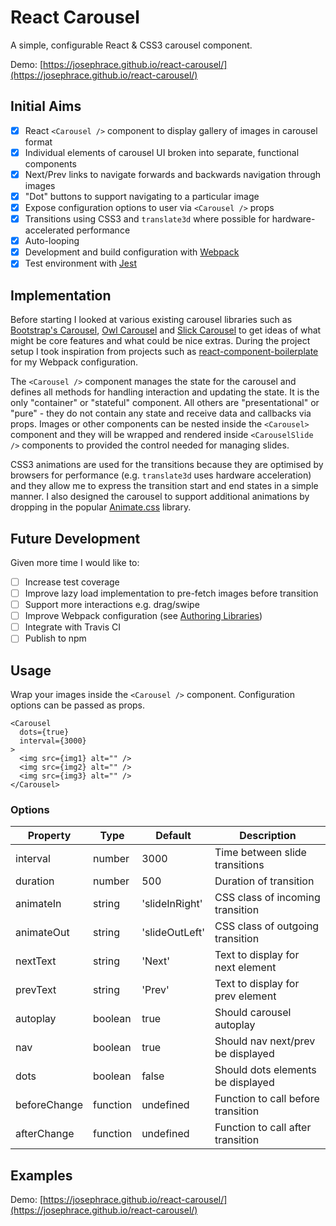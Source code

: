 # React Carousel

A simple, configurable React & CSS3 carousel component.

Demo: [https://josephrace.github.io/react-carousel/](https://josephrace.github.io/react-carousel/)

## Initial Aims

- [x] React `<Carousel />` component to display gallery of images in carousel format
- [x] Individual elements of carousel UI broken into separate, functional components
- [x] Next/Prev links to navigate forwards and backwards navigation through images
- [x] "Dot" buttons to support navigating to a particular image
- [x] Expose configuration options to user via `<Carousel />` props
- [x] Transitions using CSS3 and `translate3d` where possible for hardware-accelerated performance
- [x] Auto-looping
- [x] Development and build configuration with [Webpack](https://webpack.js.org/)
- [x] Test environment with [Jest](https://facebook.github.io/jest/)

## Implementation

Before starting I looked at various existing carousel libraries such as [Bootstrap's Carousel](https://getbootstrap.com/docs/4.0/components/carousel/), [Owl Carousel](https://owlcarousel2.github.io/OwlCarousel2/) and [Slick Carousel](https://kenwheeler.github.io/slick/) to get ideas of what might be core features and what could be nice extras.  During the project setup I took inspiration from projects such as [react-component-boilerplate](https://github.com/survivejs/react-component-boilerplate) for my Webpack configuration.

The `<Carousel />` component manages the state for the carousel and defines all methods for handling interaction and updating the state.  It is the only "container" or "stateful" component.  All others are "presentational" or "pure" - they do not contain any state and receive data and callbacks via props.  Images or other components can be nested inside the `<Carousel>` component and they will be wrapped and rendered inside `<CarouselSlide />` components to provided the control needed for managing slides.

CSS3 animations are used for the transitions because they are optimised by browsers for performance (e.g. `translate3d` uses hardware acceleration) and they allow me to express the transition start and end states in a simple manner.  I also designed the carousel to support additional animations by dropping in the popular [Animate.css](https://github.com/daneden/animate.css) library.

## Future Development

Given more time I would like to:

- [ ] Increase test coverage
- [ ] Improve lazy load implementation to pre-fetch images before transition
- [ ] Support more interactions e.g. drag/swipe
- [ ] Improve Webpack configuration (see [Authoring Libraries](https://webpack.js.org/guides/author-libraries/))
- [ ] Integrate with Travis CI
- [ ] Publish to npm

## Usage

Wrap your images inside the `<Carousel />` component.  Configuration options can be passed as props.

```
<Carousel
  dots={true}
  interval={3000}
>
  <img src={img1} alt="" />
  <img src={img2} alt="" />
  <img src={img3} alt="" />
</Carousel>
```

### Options

Property | Type | Default | Description
-------- | ---- | ------- | -----------
interval | number | 3000 | Time between slide transitions
duration | number | 500 | Duration of transition
animateIn | string | 'slideInRight' | CSS class of incoming transition
animateOut | string | 'slideOutLeft' | CSS class of outgoing transition
nextText | string | 'Next' | Text to display for next element
prevText | string | 'Prev' | Text to display for prev element
autoplay | boolean | true | Should carousel autoplay
nav | boolean | true | Should nav next/prev be displayed
dots | boolean | false | Should dots elements be displayed
beforeChange | function | undefined | Function to call before transition
afterChange | function | undefined | Function to call after transition

## Examples

Demo: [https://josephrace.github.io/react-carousel/](https://josephrace.github.io/react-carousel/)
